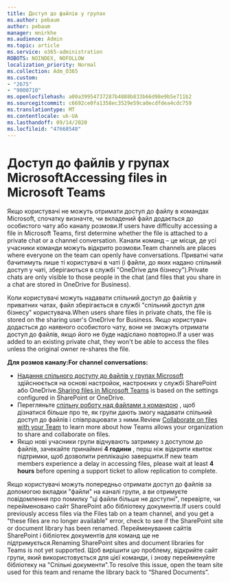 ```yaml
---
title: Доступ до файлів у групах
ms.author: pebaum
author: pebaum
manager: mnirkhe
ms.audience: Admin
ms.topic: article
ms.service: o365-administration
ROBOTS: NOINDEX, NOFOLLOW
localization_priority: Normal
ms.collection: Adm_O365
ms.custom:
- "2675"
- "9000710"
ms.openlocfilehash: a00a39954737287b4888b833b66d98e9b5e711b2
ms.sourcegitcommit: c6692ce0fa1358ec3529e59ca0ecdfdea4cdc759
ms.translationtype: MT
ms.contentlocale: uk-UA
ms.lasthandoff: 09/14/2020
ms.locfileid: "47668548"
---
```

# <a name="accessing-files-in-microsoft-teams"></a><span data-ttu-id="be011-102">Доступ до файлів у групах Microsoft</span><span class="sxs-lookup"><span data-stu-id="be011-102">Accessing files in Microsoft Teams</span></span>

<span data-ttu-id="be011-103">Якщо користувачі не можуть отримати доступ до файлу в командах Microsoft, спочатку визначте, чи вкладений файл додається до особистого чату або каналу розмови.</span><span class="sxs-lookup"><span data-stu-id="be011-103">If users have difficulty accessing a file in Microsoft Teams, first determine whether the file is attached to a private chat or a channel conversation.</span></span> <span data-ttu-id="be011-104">Канали команд – це місця, де усі учасники команди можуть відкрито розмови.</span><span class="sxs-lookup"><span data-stu-id="be011-104">Team channels are places where everyone on the team can openly have conversations.</span></span> <span data-ttu-id="be011-105">Приватні чати бачитимуть лише ті користувачі в чаті (і файли, до яких надано спільний доступ у чаті, зберігаються в службі "OneDrive для бізнесу").</span><span class="sxs-lookup"><span data-stu-id="be011-105">Private chats are only visible to those people in the chat (and files that you share in a chat are stored in OneDrive for Business).</span></span>

<span data-ttu-id="be011-106">Коли користувачі можуть надавати спільний доступ до файлів у приватних чатах, файл зберігається в службі "спільний доступ для бізнесу" користувача.</span><span class="sxs-lookup"><span data-stu-id="be011-106">When users share files in private chats, the file is stored on the sharing user's OneDrive for Business.</span></span> <span data-ttu-id="be011-107">Якщо користувач додасться до наявного особистого чату, вони не зможуть отримати доступ до файлів, якщо його не буде надіслано повторно.</span><span class="sxs-lookup"><span data-stu-id="be011-107">If a user was added to an existing private chat, they won't be able to access the files unless the original owner re-shares the file.</span></span>    

<span data-ttu-id="be011-108">**Для розмов каналу:**</span><span class="sxs-lookup"><span data-stu-id="be011-108">**For channel conversations:**</span></span>

- <span data-ttu-id="be011-109">[Надання спільного доступу до файлів у групах Microsoft](https://docs.microsoft.com/MicrosoftTeams/sharing-files-in-teams) здійснюється на основі настройок, настроєних у службі SharePoint або OneDrive.</span><span class="sxs-lookup"><span data-stu-id="be011-109">[Sharing files in Microsoft Teams](https://docs.microsoft.com/MicrosoftTeams/sharing-files-in-teams) is based on the settings configured in SharePoint or OneDrive.</span></span> 
- <span data-ttu-id="be011-110">Перегляньте [спільну роботу над файлами з командою](https://support.office.com/article/Collaborate-on-files-with-your-Team-9b200289-dbac-4823-85bd-628a5c7bb0ae) , щоб дізнатися більше про те, як групи дають змогу надавати спільний доступ до файлів і співпрацювати з ними.</span><span class="sxs-lookup"><span data-stu-id="be011-110">Review [Collaborate on files with your Team](https://support.office.com/article/Collaborate-on-files-with-your-Team-9b200289-dbac-4823-85bd-628a5c7bb0ae) to learn more about how Teams allows your organization to share and collaborate on files.</span></span> 
- <span data-ttu-id="be011-111">Якщо нові учасники групи відчувають затримку з доступом до файлів, зачекайте принаймні **4 години** , перш ніж відкрити квиток підтримки, щоб дозволити реплікацію завершити.</span><span class="sxs-lookup"><span data-stu-id="be011-111">If new team members experience a delay in accessing files, please wait at least **4 hours** before opening a support ticket to allow replication to complete.</span></span> 

<span data-ttu-id="be011-112">Якщо користувачі можуть попередньо отримати доступ до файлів за допомогою вкладки "файли" на каналі групи, а ви отримуєте повідомлення про помилку "ці файли більше не доступні", перевірте, чи перейменовано сайт SharePoint або бібліотеку документів.</span><span class="sxs-lookup"><span data-stu-id="be011-112">If users could previously access files via the Files tab on a team channel, and you get a "these files are no longer available" error, check to see if the SharePoint site or document library has been renamed.</span></span> <span data-ttu-id="be011-113">Перейменування сайтів SharePoint і бібліотек документів для команд ще не підтримується.</span><span class="sxs-lookup"><span data-stu-id="be011-113">Renaming SharePoint sites and document libraries for Teams is not yet supported.</span></span> <span data-ttu-id="be011-114">Щоб вирішити цю проблему, відкрийте сайт групи, який використовується для цієї команди, і знову перейменуйте бібліотеку на "Спільні документи".</span><span class="sxs-lookup"><span data-stu-id="be011-114">To resolve this issue, open the team site used for this team and rename the library back to “Shared Documents”.</span></span>